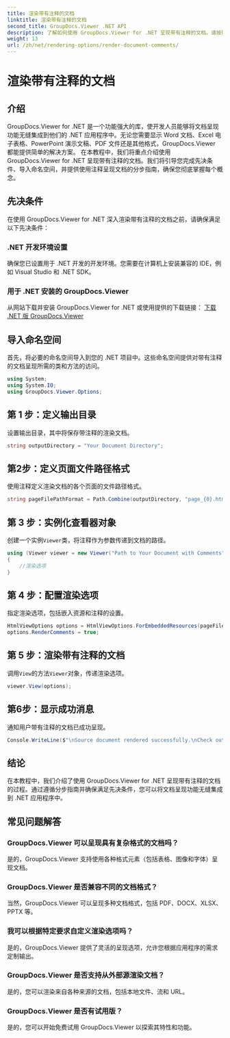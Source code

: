 ```yaml
---
title: 渲染带有注释的文档
linktitle: 渲染带有注释的文档
second_title: GroupDocs.Viewer .NET API
description: 了解如何使用 GroupDocs.Viewer for .NET 呈现带有注释的文档。请按照我们的分步指南进行无缝集成。
weight: 13
url: /zh/net/rendering-options/render-document-comments/
---
```


# 渲染带有注释的文档

## 介绍
GroupDocs.Viewer for .NET 是一个功能强大的库，使开发人员能够将文档呈现功能无缝集成到他们的 .NET 应用程序中。无论您需要显示 Word 文档、Excel 电子表格、PowerPoint 演示文稿、PDF 文件还是其他格式，GroupDocs.Viewer 都能提供简单的解决方案。
在本教程中，我们将重点介绍使用 GroupDocs.Viewer for .NET 呈现带有注释的文档。我们将引导您完成先决条件、导入命名空间，并提供使用注释呈现文档的分步指南，确保您彻底掌握每个概念。
## 先决条件
在使用 GroupDocs.Viewer for .NET 深入渲染带有注释的文档之前，请确保满足以下先决条件：
### .NET 开发环境设置
确保您已设置用于 .NET 开发的开发环境。您需要在计算机上安装兼容的 IDE，例如 Visual Studio 和 .NET SDK。
### 用于 .NET 安装的 GroupDocs.Viewer
从网站下载并安装 GroupDocs.Viewer for .NET 或使用提供的下载链接：
[下载 .NET 版 GroupDocs.Viewer](https://releases.groupdocs.com/viewer/net/)

## 导入命名空间
首先，将必要的命名空间导入到您的 .NET 项目中。这些命名空间提供对带有注释的文档呈现所需的类和方法的访问。
```csharp
using System;
using System.IO;
using GroupDocs.Viewer.Options;
```

## 第 1 步：定义输出目录
设置输出目录，其中将保存带注释的渲染文档。
```csharp
string outputDirectory = "Your Document Directory";
```
## 第2步：定义页面文件路径格式
使用注释定义渲染文档的各个页面的文件路径格式。
```csharp
string pageFilePathFormat = Path.Combine(outputDirectory, "page_{0}.html");
```
## 第 3 步：实例化查看器对象
创建一个实例`Viewer`类，将注释作为参数传递到文档的路径。
```csharp
using (Viewer viewer = new Viewer("Path to Your Document with Comments"))
{
    //渲染选项
}
```
## 第 4 步：配置渲染选项
指定渲染选项，包括嵌入资源和注释的设置。
```csharp
HtmlViewOptions options = HtmlViewOptions.ForEmbeddedResources(pageFilePathFormat);
options.RenderComments = true;
```
## 第 5 步：渲染带有注释的文档
调用`View`的方法`Viewer`对象，传递渲染选项。
```csharp
viewer.View(options);
```
## 第6步：显示成功消息
通知用户带有注释的文档已成功呈现。
```csharp
Console.WriteLine($"\nSource document rendered successfully.\nCheck output in {outputDirectory}.");
```

## 结论
在本教程中，我们介绍了使用 GroupDocs.Viewer for .NET 呈现带有注释的文档的过程。通过遵循分步指南并确保满足先决条件，您可以将文档呈现功能无缝集成到 .NET 应用程序中。
## 常见问题解答
### GroupDocs.Viewer 可以呈现具有复杂格式的文档吗？
是的，GroupDocs.Viewer 支持使用各种格式元素（包括表格、图像和字体）呈现文档。
### GroupDocs.Viewer 是否兼容不同的文档格式？
当然，GroupDocs.Viewer 可以呈现多种文档格式，包括 PDF、DOCX、XLSX、PPTX 等。
### 我可以根据特定要求自定义渲染选项吗？
是的，GroupDocs.Viewer 提供了灵活的呈现选项，允许您根据应用程序的需求定制输出。
### GroupDocs.Viewer 是否支持从外部源渲染文档？
是的，您可以渲染来自各种来源的文档，包括本地文件、流和 URL。
### GroupDocs.Viewer 是否有试用版？
是的，您可以开始免费试用 GroupDocs.Viewer 以探索其特性和功能。